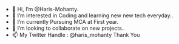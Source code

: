 - 👋 Hi, I’m @Haris-Mohanty.
- 👀 I’m interested in Coding and learning new new tech everyday..
- 🌱 I’m currently Pursuing MCA at First year.
- 💞️ I’m looking to collaborate on new projects..
- 📫 My Twitter Handle : @haris_mohanty
             Thank You 

<!---
Haris-Mohanty/Haris-Mohanty is a ✨ special ✨ repository because its `README.md` (this file) appears on your GitHub profile.
You can click the Prev iew link to take a look at your changes.
--->
